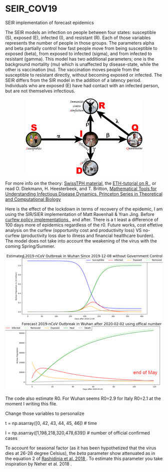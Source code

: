 # SEIR_COV19
SEIR implementation of forecast epidemics

The SEIR models an infection on people between four states: susceptible (S), exposed (E), infected (I), and resistant (R). Each of those variables represents the number of people in those groups. The parameters alpha and beta partially control how fast people move from being susceptible to exposed (beta), from exposed to infected (sigma), and from infected to resistant (gamma). This model has two additional parameters; one is the background mortality (mu) which is unaffected by disease-state, while the other is vaccination (nu). The vaccination moves people from the susceptible to resistant directly, without becoming exposed or infected. 
The SEIR differs from the SIR model in the addition of a latency period. Individuals who are exposed (E) have had contact with an infected person, but are not themselves infectious.
 
<p align="center">
<img  align="center" src="https://github.com/alecrimi/SEIR_COV19/blob/master/CompartmentalModel.jpg" height="250">
</p>
For more info on the theory: <a href="http://indico.ictp.it/event/7960/session/3/contribution/19/material/slides/0.pdf" target="_blank">SwissTPH material</a>,   the  <a href="https://ethz.ch/content/dam/ethz/special-interest/usys/ibz/theoreticalbiology/education/learningmaterials/701-1424-00L/sir.pdf" target="_blank">  ETH-tutorial on R </a>, or read O. Diekmann, H. Heesterbeek, and T. Britton, <a href="https://www.jstor.org/stable/j.cttq9530" target="_blank"> Mathematical Tools for Understanding Infectious Disease Dynamics. Princeton Series in Theoretical and Computational Biology </a>
 
Here is the effect of the lockdown in terms of recovery of the epidemic, I am using the SIR/SIER implementation of Matt Ravenhall & Yran Jing.
Before <a href="https://en.wikipedia.org/wiki/2020_Hubei_lockdowns"> curfew policy implementations </a>, and after. There is a t least a difference of 100 days more of epidemics regardless of the r0. 
Future works, cost effetive analysis on the curfew (opportunity cost and productivity loss) VS no-curfew (productivity loss due to illness and financial healthcare burden). The model does not take into account the weakening of the virus with the coming Spring/Summer.

![alt text](https://github.com/alecrimi/SEIR_COV19/blob/master/before.png) 
![alt text](https://github.com/alecrimi/SEIR_COV19/blob/master/after.png) 
 
The code also estimate R0. For Wuhan seems R0=2.9 for Italy R0=2.1 at the moment I writing this file. 

Change those variables to personalize

t = np.asarray([0, 42, 43, 44, 45, 46])  # time

I = np.asarray([1,198,218,320,478,639]) # number of official confirmed cases

To account for seasonal factor (as it has been hypothetized that the virus dies at 26-28 degree Celsius), the *beta* parameter show attenuated as in the equation 2 of <a href="https://www.hindawi.com/journals/complexity/2018/7191487/" target="_blank"> Rashidinia et al. 2018 </a>. To estimate this parameter you take inspiration by <a hef="https://www.medrxiv.org/content/10.1101/2020.02.13.20022806v2" target="_blank"> Neher et al. 2018 </a>. 

